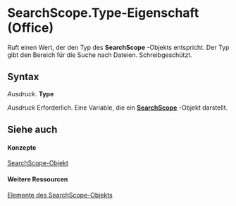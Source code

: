 
# SearchScope.Type-Eigenschaft (Office)

Ruft einen Wert, der den Typ des  **SearchScope** -Objekts entspricht. Der Typ gibt den Bereich für die Suche nach Dateien. Schreibgeschützt.


## Syntax

 _Ausdruck_. **Type**

 _Ausdruck_ Erforderlich. Eine Variable, die ein **[SearchScope](7faa5b49-6aa9-6682-165b-0d900fffd9ed.md)** -Objekt darstellt.


## Siehe auch


#### Konzepte


[SearchScope-Objekt](7faa5b49-6aa9-6682-165b-0d900fffd9ed.md)
#### Weitere Ressourcen


[Elemente des SearchScope-Objekts](http://msdn.microsoft.com/library/25ef5a3c-3179-7870-f28b-7700349a3ed4%28Office.15%29.aspx)